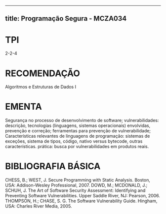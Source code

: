 
---
title: Programação Segura - MCZA034 
---

# TPI

2-2-4

# RECOMENDAÇÃO

Algoritmos e Estruturas de Dados I

# EMENTA

Segurança no processo de desenvolvimento de software; vulnerabilidades: descrição, tecnologias (linguagens, sistemas operacionais) envolvidas, prevenção e correção; ferramentas para prevenção de vulnerabilidade; Características relevantes de linguagens de programação: sistemas de exceções, sistema de tipos, código, nativo versus bytecode, outras características. prática: busca por vulnerabilidades em produtos reais.

# BIBLIOGRAFIA BÁSICA

CHESS, B.; WEST, J. Secure Programming with Static Analysis. Boston, USA: Addison-Wesley Professional, 2007.
DOWD, M.; MCDONALD, J.; SCHUH, J. The Art of Software Security Assessment: Identifying and Preventing Software Vulnerabilities. Upper Saddle River, NJ: Pearson, 2006.
THOMPSON, H.; CHASE, S. G. The Software Vulnerability Guide. Hingham, USA: Charles River Media, 2005.
        